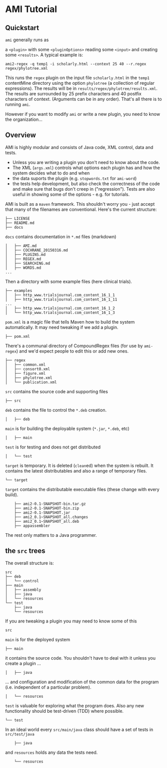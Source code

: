 # AMI Tutorial

## Quickstart

`ami` generally runs as 

a `<plugin>` with some `<pluginOptions>` reading some `<input>` and creating some `<results>`. A typical example is:
```
ami2-regex -q temp1 -i scholarly.html --context 25 40 --r.regex regex/phylotree.xml
``` 
This runs the `regex` plugin on the input file `scholarly.html` in the `temp1` contentMine directory using the option `phylotree` (a collection of regular expressions). The results will be in `results/regex/phylotree/results.xml`. The results are surrounded by 25 prefix characters and 40 postfix characters of context. (Arguments can be in any order). That's all there is to running `ami`.

However if you want to modify `ami` or write a new plugin, you need to know the organization...

## Overview 

AMI is highly modular and consists of Java code, XML control, data and tests. 

 * Unless you are writing a plugin you don't need to know about the code. 
 * The XML (`args.xml`) controls what options each plugin has and how the system decides what to do and when
 * the data suports the plugin (e.g. `stopwords.txt` for `ami-word`)
 * the tests help development, but also check the correctness of the code and make sure that bugs don't creep in ("regression"). Tests are also useful in showing some of the options - e.g. for tutorials.
 
 AMI is built as a `maven` framework. This shouldn't worry you - just accept that many of the filenames are conventional. Here's the current structure:
 
``` .
├── LICENSE
├── README.md
├── docs
```
`docs` contains documentation in `*.md` files (markdown) 
```
│   ├── AMI.md
│   ├── COCHRANE_20150316.md
│   ├── PLUGINS.md
│   ├── REGEX.md
│   ├── SEARCHING.md
│   ├── WORDS.md
...
```
Then a directory with some example files (here clinical trials).
```
├── examples
│   ├── http_www.trialsjournal.com_content_16_1_1
│   ├── http_www.trialsjournal.com_content_16_1_11
...
│   ├── http_www.trialsjournal.com_content_16_1_2
│   └── http_www.trialsjournal.com_content_16_1_3
```
`pom.xml` is a magic file that tells  Maven how to build the system automatically. It may need tweaking if we add a plugin.
```
├── pom.xml
```
There's a communal directory of CompoundRegex files (for use by `ami-regex`) and we'd expect people to edit this or add new ones.
```
├── regex
│   ├── common.xml
│   ├── consort0.xml
│   ├── figure.xml
│   ├── phylotree.xml
│   └── publication.xml
```
`src` contains the source code and supporting files
```
├── src
```
`deb` contains the file to control the `*.deb` creation.
```
│   ├── deb
```
`main` is for building the deployable system (`*.jar`, `*.deb`, etc)
```
│   ├── main
```
`test` is for testing and does not get distributed
```
│   └── test
```
`target` is temporary. It is deleted (`clean`ed) when the system is rebuilt. It contains the latest distributables and also a range of temporary files.
```
└── target
```
`target` contains the distributable executable files (these change with every build).
```
    ├── ami2-0.1-SNAPSHOT-bin.tar.gz
    ├── ami2-0.1-SNAPSHOT-bin.zip
    ├── ami2-0.1-SNAPSHOT.jar
    ├── ami2_0.1~SNAPSHOT_all.changes
    ├── ami2_0.1~SNAPSHOT_all.deb
    ├── appassembler
```
The rest only matters to a Java programmer.    
 
## the `src` trees

The overall structure is:
```
src
├── deb
│   └── control
├── main
│   ├── assembly
│   ├── java
│   └── resources
└── test
    ├── java
    └── resources
```

If you are tweaking a plugin you may need to know some of this
```
src
```
`main` is for the deployed system
```
├── main
```
it contains the source code. You shouldn't have to deal with it unless you create a plugin ...
```
│   ├── java
```
... and configuration and modification of the common data for the program (i.e. independent of a particular problem). 
```
│   └── resources
```
`test` is valuable for exploring what the program does. Also any new functionality should be test-driven (TDD) where possible. 
```
└── test
```
In an ideal world every `src/main/java` class should have a set of tests in `src/test/java`
```
    ├── java
```
and `resources` holds any data the tests need.
```    
    └── resources
```
 


